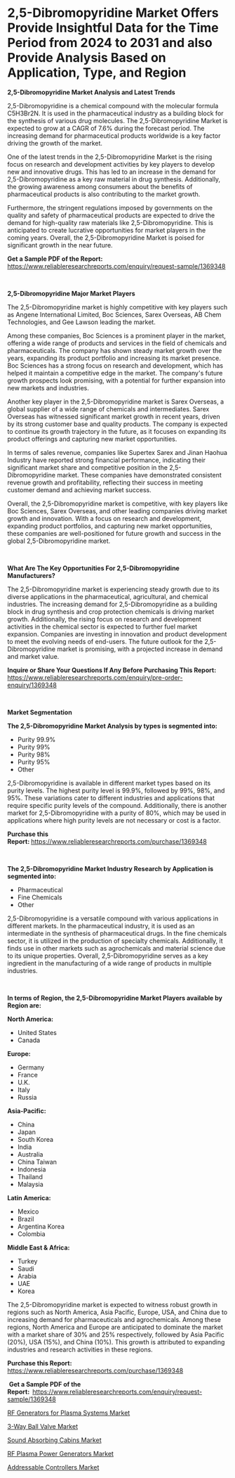 <p><h1>2,5-Dibromopyridine Market Offers Provide Insightful Data for the Time Period from 2024 to 2031 and also Provide Analysis Based on Application, Type, and Region</h1></p><p><strong>2,5-Dibromopyridine Market Analysis and Latest Trends</strong></p>
<p><p>2,5-Dibromopyridine is a chemical compound with the molecular formula C5H3Br2N. It is used in the pharmaceutical industry as a building block for the synthesis of various drug molecules. The 2,5-Dibromopyridine Market is expected to grow at a CAGR of 7.6% during the forecast period. The increasing demand for pharmaceutical products worldwide is a key factor driving the growth of the market.</p><p>One of the latest trends in the 2,5-Dibromopyridine Market is the rising focus on research and development activities by key players to develop new and innovative drugs. This has led to an increase in the demand for 2,5-Dibromopyridine as a key raw material in drug synthesis. Additionally, the growing awareness among consumers about the benefits of pharmaceutical products is also contributing to the market growth.</p><p>Furthermore, the stringent regulations imposed by governments on the quality and safety of pharmaceutical products are expected to drive the demand for high-quality raw materials like 2,5-Dibromopyridine. This is anticipated to create lucrative opportunities for market players in the coming years. Overall, the 2,5-Dibromopyridine Market is poised for significant growth in the near future.</p></p>
<p><strong>Get a Sample PDF of the Report:&nbsp;</strong> <a href="https://www.reliableresearchreports.com/enquiry/request-sample/1369348">https://www.reliableresearchreports.com/enquiry/request-sample/1369348</a></p>
<p>&nbsp;</p>
<p><strong>2,5-Dibromopyridine Major Market Players</strong></p>
<p><p>The 2,5-Dibromopyridine market is highly competitive with key players such as Angene International Limited, Boc Sciences, Sarex Overseas, AB Chem Technologies, and Gee Lawson leading the market.</p><p>Among these companies, Boc Sciences is a prominent player in the market, offering a wide range of products and services in the field of chemicals and pharmaceuticals. The company has shown steady market growth over the years, expanding its product portfolio and increasing its market presence. Boc Sciences has a strong focus on research and development, which has helped it maintain a competitive edge in the market. The company's future growth prospects look promising, with a potential for further expansion into new markets and industries.</p><p>Another key player in the 2,5-Dibromopyridine market is Sarex Overseas, a global supplier of a wide range of chemicals and intermediates. Sarex Overseas has witnessed significant market growth in recent years, driven by its strong customer base and quality products. The company is expected to continue its growth trajectory in the future, as it focuses on expanding its product offerings and capturing new market opportunities.</p><p>In terms of sales revenue, companies like Supertex Sarex and Jinan Haohua Industry have reported strong financial performance, indicating their significant market share and competitive position in the 2,5-Dibromopyridine market. These companies have demonstrated consistent revenue growth and profitability, reflecting their success in meeting customer demand and achieving market success.</p><p>Overall, the 2,5-Dibromopyridine market is competitive, with key players like Boc Sciences, Sarex Overseas, and other leading companies driving market growth and innovation. With a focus on research and development, expanding product portfolios, and capturing new market opportunities, these companies are well-positioned for future growth and success in the global 2,5-Dibromopyridine market.</p></p>
<p>&nbsp;</p>
<p><strong>What Are The Key Opportunities For 2,5-Dibromopyridine Manufacturers?</strong></p>
<p><p>The 2,5-Dibromopyridine market is experiencing steady growth due to its diverse applications in the pharmaceutical, agricultural, and chemical industries. The increasing demand for 2,5-Dibromopyridine as a building block in drug synthesis and crop protection chemicals is driving market growth. Additionally, the rising focus on research and development activities in the chemical sector is expected to further fuel market expansion. Companies are investing in innovation and product development to meet the evolving needs of end-users. The future outlook for the 2,5-Dibromopyridine market is promising, with a projected increase in demand and market value.</p></p>
<p><strong>Inquire or Share Your Questions If Any Before Purchasing This Report:</strong> <a href="https://www.reliableresearchreports.com/enquiry/pre-order-enquiry/1369348">https://www.reliableresearchreports.com/enquiry/pre-order-enquiry/1369348</a></p>
<p>&nbsp;</p>
<p><strong>Market Segmentation</strong></p>
<p><strong>The 2,5-Dibromopyridine Market Analysis by types is segmented into:</strong></p>
<p><ul><li>Purity 99.9%</li><li>Purity 99%</li><li>Purity 98%</li><li>Purity 95%</li><li>Other</li></ul></p>
<p><p>2,5-Dibromopyridine is available in different market types based on its purity levels. The highest purity level is 99.9%, followed by 99%, 98%, and 95%. These variations cater to different industries and applications that require specific purity levels of the compound. Additionally, there is another market for 2,5-Dibromopyridine with a purity of 80%, which may be used in applications where high purity levels are not necessary or cost is a factor.</p></p>
<p><strong>Purchase this Report:&nbsp;</strong><a href="https://www.reliableresearchreports.com/purchase/1369348">https://www.reliableresearchreports.com/purchase/1369348</a></p>
<p>&nbsp;</p>
<p><strong>The 2,5-Dibromopyridine Market Industry Research by Application is segmented into:</strong></p>
<p><ul><li>Pharmaceutical</li><li>Fine Chemicals</li><li>Other</li></ul></p>
<p><p>2,5-Dibromopyridine is a versatile compound with various applications in different markets. In the pharmaceutical industry, it is used as an intermediate in the synthesis of pharmaceutical drugs. In the fine chemicals sector, it is utilized in the production of specialty chemicals. Additionally, it finds use in other markets such as agrochemicals and material science due to its unique properties. Overall, 2,5-Dibromopyridine serves as a key ingredient in the manufacturing of a wide range of products in multiple industries.</p></p>
<p>&nbsp;</p>
<p><strong>In terms of Region, the 2,5-Dibromopyridine Market Players available by Region are:</strong></p>
<p>
    <p> <strong> North America: </strong>
        <ul>
            <li>United States</li>
            <li>Canada</li>
        </ul>
        </p> 
    <p> <strong> Europe: </strong>
        <ul>
            <li>Germany</li>
            <li>France</li>
            <li>U.K.</li>
            <li>Italy</li>
            <li>Russia</li>
        </ul>
        </p> 
    <p> <strong> Asia-Pacific: </strong>
        <ul>
            <li>China</li>
            <li>Japan</li>
            <li>South Korea</li>
            <li>India</li>
            <li>Australia</li>
            <li>China Taiwan</li>
            <li>Indonesia</li>
            <li>Thailand</li>
            <li>Malaysia</li>
        </ul>
        </p> 
    <p> <strong> Latin America: </strong>
        <ul>
            <li>Mexico</li>
            <li>Brazil</li>
            <li>Argentina Korea</li>
            <li>Colombia</li>
        </ul>
        </p> 
    <p> <strong> Middle East & Africa: </strong>
        <ul>
            <li>Turkey</li>
            <li>Saudi</li>
            <li>Arabia</li>
            <li>UAE</li>
            <li>Korea</li>
        </ul>
    </p>
    </p>
<p><p>The 2,5-Dibromopyridine market is expected to witness robust growth in regions such as North America, Asia Pacific, Europe, USA, and China due to increasing demand for pharmaceuticals and agrochemicals. Among these regions, North America and Europe are anticipated to dominate the market with a market share of 30% and 25% respectively, followed by Asia Pacific (20%), USA (15%), and China (10%). This growth is attributed to expanding industries and research activities in these regions.</p></p>
<p><strong>Purchase this Report: </strong><a href="https://www.reliableresearchreports.com/purchase/1369348">https://www.reliableresearchreports.com/purchase/1369348</a></p>
<p>&nbsp;<strong>Get a Sample PDF of the Report:&nbsp;&nbsp;</strong><a href="https://www.reliableresearchreports.com/enquiry/request-sample/1369348">https://www.reliableresearchreports.com/enquiry/request-sample/1369348</a></p>
<p><strong></strong></p>
<p><p><a href="https://medium.com/p/07549356d73b/edit">RF Generators for Plasma Systems Market</a></p><p><a href="https://medium.com/p/4f31c44492b0/edit">3-Way Ball Valve Market</a></p><p><a href="https://medium.com/p/bb4524ed8142/edit">Sound Absorbing Cabins Market</a></p><p><a href="https://medium.com/p/741b08e3a873/edit">RF Plasma Power Generators Market</a></p><p><a href="https://medium.com/p/70aa3c9c8a32/edit">Addressable Controllers Market</a></p></p>